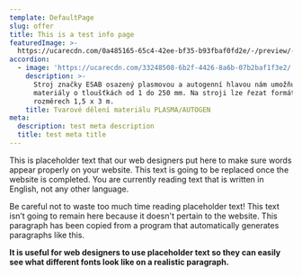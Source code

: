 ```yaml
---
template: DefaultPage
slug: offer
title: This is a test info page
featuredImage: >-
  https://ucarecdn.com/0a485165-65c4-42ee-bf35-b93fbaf0fd2e/-/preview/-/rotate/270/
accordion:
  - image: 'https://ucarecdn.com/33248508-6b2f-4426-8a6b-07b2baf1f3e2/'
    description: >-
      Stroj značky ESAB osazený plasmovou a autogenní hlavou nám umožňuje řezat
      materiály o tloušťkách od 1 do 250 mm. Na stroji lze řezat formát o
      rozměrech 1,5 x 3 m.
    title: Tvarové dělení materiálu PLASMA/AUTOGEN
meta:
  description: test meta description
  title: test meta title
---
```


This is placeholder text that our web designers put here to make sure words appear properly on your website. This text is going to be replaced once the website is completed. You are currently reading text that is written in English, not any other language.

Be careful not to waste too much time reading placeholder text! This text isn’t going to remain here because it doesn't pertain to the website. This paragraph has been copied from a program that automatically generates paragraphs like this.

**It is useful for web designers to use placeholder text so they can easily see what different fonts look like on a realistic paragraph.**
